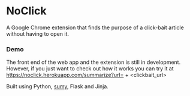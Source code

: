 # NoClick
A Google Chrome extension that finds the purpose of a click-bait article without having to open it.

### Demo
The front end of the web app and the extension is still in development. However, if you just want to check out how it works you can try it at https://noclick.herokuapp.com/summarize?url= + <clickbait_url>

Built using Python, [sumy](https://github.com/miso-belica/sumy), Flask and Jinja.
